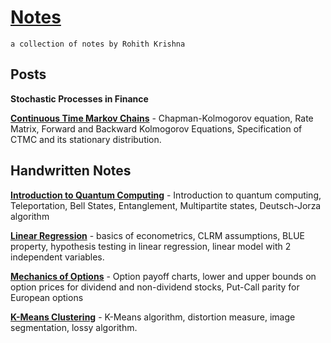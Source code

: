 # [Notes](https://rohithkrishna.in/notes)

`a collection of notes by Rohith Krishna`



## Posts

**Stochastic Processes in Finance**

**[Continuous Time Markov Chains](./html/2021-02-16-ctmc-lecture-notes.html)** - Chapman-Kolmogorov equation, Rate Matrix, Forward and Backward Kolmogorov Equations, Specification of CTMC and its stationary distribution. 







## Handwritten Notes

**[Introduction to Quantum Computing](./pdf/2020-07-20-quantum-computing-qiskit-lecture.pdf)** - Introduction to quantum computing, Teleportation, Bell States, Entanglement, Multipartite states, Deutsch-Jorza algorithm 

**[Linear Regression](./pdf/2020-10-30-linear-regression-econometrics-basics.pdf)** - basics of econometrics, CLRM assumptions, BLUE property, hypothesis testing in linear regression, linear model with 2 independent variables.

**[Mechanics of Options](./pdf/2020-10-09-mechanics-of-options.pdf)** - Option payoff charts, lower and upper bounds on option prices for dividend and non-dividend stocks, Put-Call parity for European options

**[K-Means Clustering](./pdf/2020-09-29-kmeans-clustering/pdf)** - K-Means algorithm, distortion measure, image segmentation, lossy algorithm.

 

